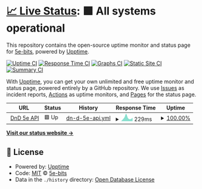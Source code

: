 # [📈 Live Status](https://5e-bits.github.io/dnd-uptime): <!--live status--> **🟩 All systems operational**

This repository contains the open-source uptime monitor and status page for [5e-bits](https://github.com/5e-bits), powered by [Upptime](https://github.com/upptime/upptime).

[![Uptime CI](https://github.com/5e-bits/dnd-uptime/workflows/Uptime%20CI/badge.svg)](https://github.com/upptime/upptime/actions?query=workflow%3A%22Uptime+CI%22)
[![Response Time CI](https://github.com/5e-bits/dnd-uptime/workflows/Response%20Time%20CI/badge.svg)](https://github.com/upptime/upptime/actions?query=workflow%3A%22Response+Time+CI%22)
[![Graphs CI](https://github.com/5e-bits/dnd-uptime/workflows/Graphs%20CI/badge.svg)](https://github.com/upptime/upptime/actions?query=workflow%3A%22Graphs+CI%22)
[![Static Site CI](https://github.com/5e-bits/dnd-uptime/workflows/Static%20Site%20CI/badge.svg)](https://github.com/upptime/upptime/actions?query=workflow%3A%22Static+Site+CI%22)
[![Summary CI](https://github.com/5e-bits/dnd-uptime/workflows/Summary%20CI/badge.svg)](https://github.com/upptime/upptime/actions?query=workflow%3A%22Summary+CI%22)

With [Upptime](https://upptime.js.org), you can get your own unlimited and free uptime monitor and status page, powered entirely by a GitHub repository. We use [Issues](https://github.com/5e-bits/dnd-uptime/issues) as incident reports, [Actions](https://github.com/5e-bits/dnd-uptime/actions) as uptime monitors, and [Pages](https://5e-bits.github.io/dnd-uptime) for the status page.

<!--start: status pages-->
<!-- This summary is generated by Upptime (https://github.com/upptime/upptime) -->
<!-- Do not edit this manually, your changes will be overwritten -->
<!-- prettier-ignore -->
| URL | Status | History | Response Time | Uptime |
| --- | ------ | ------- | ------------- | ------ |
| <img alt="" src="https://favicons.githubusercontent.com/www.dnd5eapi.co" height="13"> [DnD 5e API](https://www.dnd5eapi.co/api) | 🟩 Up | [dn-d-5e-api.yml](https://github.com/5e-bits/dnd-uptime/commits/HEAD/history/dn-d-5e-api.yml) | <details><summary><img alt="Response time graph" src="./graphs/dn-d-5e-api/response-time-week.png" height="20"> 229ms</summary><br><a href="https://5e-bits.github.io/dnd-uptime/history/dn-d-5e-api"><img alt="Response time 163" src="https://img.shields.io/endpoint?url=https%3A%2F%2Fraw.githubusercontent.com%2F5e-bits%2Fdnd-uptime%2FHEAD%2Fapi%2Fdn-d-5e-api%2Fresponse-time.json"></a><br><a href="https://5e-bits.github.io/dnd-uptime/history/dn-d-5e-api"><img alt="24-hour response time 199" src="https://img.shields.io/endpoint?url=https%3A%2F%2Fraw.githubusercontent.com%2F5e-bits%2Fdnd-uptime%2FHEAD%2Fapi%2Fdn-d-5e-api%2Fresponse-time-day.json"></a><br><a href="https://5e-bits.github.io/dnd-uptime/history/dn-d-5e-api"><img alt="7-day response time 229" src="https://img.shields.io/endpoint?url=https%3A%2F%2Fraw.githubusercontent.com%2F5e-bits%2Fdnd-uptime%2FHEAD%2Fapi%2Fdn-d-5e-api%2Fresponse-time-week.json"></a><br><a href="https://5e-bits.github.io/dnd-uptime/history/dn-d-5e-api"><img alt="30-day response time 217" src="https://img.shields.io/endpoint?url=https%3A%2F%2Fraw.githubusercontent.com%2F5e-bits%2Fdnd-uptime%2FHEAD%2Fapi%2Fdn-d-5e-api%2Fresponse-time-month.json"></a><br><a href="https://5e-bits.github.io/dnd-uptime/history/dn-d-5e-api"><img alt="1-year response time 163" src="https://img.shields.io/endpoint?url=https%3A%2F%2Fraw.githubusercontent.com%2F5e-bits%2Fdnd-uptime%2FHEAD%2Fapi%2Fdn-d-5e-api%2Fresponse-time-year.json"></a></details> | <details><summary><a href="https://5e-bits.github.io/dnd-uptime/history/dn-d-5e-api">100.00%</a></summary><a href="https://5e-bits.github.io/dnd-uptime/history/dn-d-5e-api"><img alt="All-time uptime 100.00%" src="https://img.shields.io/endpoint?url=https%3A%2F%2Fraw.githubusercontent.com%2F5e-bits%2Fdnd-uptime%2FHEAD%2Fapi%2Fdn-d-5e-api%2Fuptime.json"></a><br><a href="https://5e-bits.github.io/dnd-uptime/history/dn-d-5e-api"><img alt="24-hour uptime 100.00%" src="https://img.shields.io/endpoint?url=https%3A%2F%2Fraw.githubusercontent.com%2F5e-bits%2Fdnd-uptime%2FHEAD%2Fapi%2Fdn-d-5e-api%2Fuptime-day.json"></a><br><a href="https://5e-bits.github.io/dnd-uptime/history/dn-d-5e-api"><img alt="7-day uptime 100.00%" src="https://img.shields.io/endpoint?url=https%3A%2F%2Fraw.githubusercontent.com%2F5e-bits%2Fdnd-uptime%2FHEAD%2Fapi%2Fdn-d-5e-api%2Fuptime-week.json"></a><br><a href="https://5e-bits.github.io/dnd-uptime/history/dn-d-5e-api"><img alt="30-day uptime 100.00%" src="https://img.shields.io/endpoint?url=https%3A%2F%2Fraw.githubusercontent.com%2F5e-bits%2Fdnd-uptime%2FHEAD%2Fapi%2Fdn-d-5e-api%2Fuptime-month.json"></a><br><a href="https://5e-bits.github.io/dnd-uptime/history/dn-d-5e-api"><img alt="1-year uptime 100.00%" src="https://img.shields.io/endpoint?url=https%3A%2F%2Fraw.githubusercontent.com%2F5e-bits%2Fdnd-uptime%2FHEAD%2Fapi%2Fdn-d-5e-api%2Fuptime-year.json"></a></details>

<!--end: status pages-->

[**Visit our status website →**](https://5e-bits.github.io/dnd-uptime)

## 📄 License

- Powered by: [Upptime](https://github.com/upptime/upptime)
- Code: [MIT](./LICENSE) © [5e-bits](https://github.com/5e-bits)
- Data in the `./history` directory: [Open Database License](https://opendatacommons.org/licenses/odbl/1-0/)

